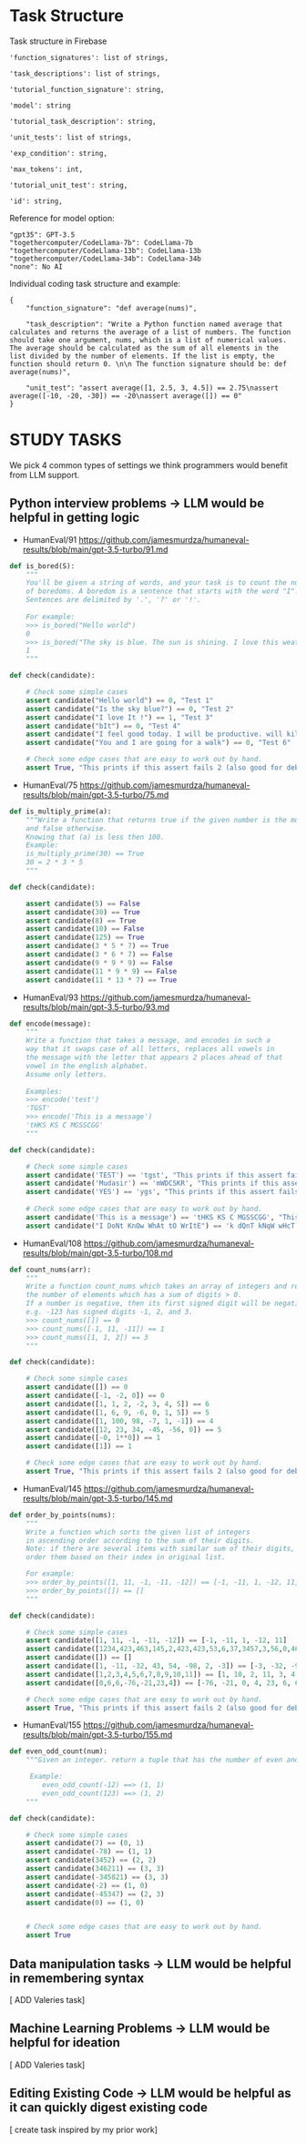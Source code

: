 # Task Structure


Task structure in Firebase
```
'function_signatures': list of strings,

'task_descriptions': list of strings,

'tutorial_function_signature': string,

'model': string 

'tutorial_task_description': string,

'unit_tests': list of strings,

'exp_condition': string,

'max_tokens': int,

'tutorial_unit_test': string,

'id': string,
```

Reference for model option:

```
"gpt35": GPT-3.5
"togethercomputer/CodeLlama-7b": CodeLlama-7b
"togethercomputer/CodeLlama-13b": CodeLlama-13b
"togethercomputer/CodeLlama-34b": CodeLlama-34b
"none": No AI
```


Individual coding task structure and example:
```
{
    "function_signature": "def average(nums)",

    "task_description": "Write a Python function named average that calculates and returns the average of a list of numbers. The function should take one argument, nums, which is a list of numerical values. The average should be calculated as the sum of all elements in the list divided by the number of elements. If the list is empty, the function should return 0. \n\n The function signature should be: def average(nums)",
   
    "unit_test": "assert average([1, 2.5, 3, 4.5]) == 2.75\nassert average([-10, -20, -30]) == -20\nassert average([]) == 0"
}
```

# STUDY TASKS


We pick 4 common types of settings we think programmers would benefit from LLM support.


##  Python interview problems → LLM would be helpful in getting logic

- HumanEval/91 https://github.com/jamesmurdza/humaneval-results/blob/main/gpt-3.5-turbo/91.md
```python
def is_bored(S):
    """
    You'll be given a string of words, and your task is to count the number
    of boredoms. A boredom is a sentence that starts with the word "I".
    Sentences are delimited by '.', '?' or '!'.
   
    For example:
    >>> is_bored("Hello world")
    0
    >>> is_bored("The sky is blue. The sun is shining. I love this weather")
    1
    """
```

```python
def check(candidate):

    # Check some simple cases
    assert candidate("Hello world") == 0, "Test 1"
    assert candidate("Is the sky blue?") == 0, "Test 2"
    assert candidate("I love It !") == 1, "Test 3"
    assert candidate("bIt") == 0, "Test 4"
    assert candidate("I feel good today. I will be productive. will kill It") == 2, "Test 5"
    assert candidate("You and I are going for a walk") == 0, "Test 6"

    # Check some edge cases that are easy to work out by hand.
    assert True, "This prints if this assert fails 2 (also good for debugging!)"
```

- HumanEval/75 https://github.com/jamesmurdza/humaneval-results/blob/main/gpt-3.5-turbo/75.md

```python
def is_multiply_prime(a):
    """Write a function that returns true if the given number is the multiplication of 3 prime numbers
    and false otherwise.
    Knowing that (a) is less then 100. 
    Example:
    is_multiply_prime(30) == True
    30 = 2 * 3 * 5
    """
```

```python
def check(candidate):

    assert candidate(5) == False
    assert candidate(30) == True
    assert candidate(8) == True
    assert candidate(10) == False
    assert candidate(125) == True
    assert candidate(3 * 5 * 7) == True
    assert candidate(3 * 6 * 7) == False
    assert candidate(9 * 9 * 9) == False
    assert candidate(11 * 9 * 9) == False
    assert candidate(11 * 13 * 7) == True
```



- HumanEval/93 https://github.com/jamesmurdza/humaneval-results/blob/main/gpt-3.5-turbo/93.md
```python
def encode(message):
    """
    Write a function that takes a message, and encodes in such a 
    way that it swaps case of all letters, replaces all vowels in 
    the message with the letter that appears 2 places ahead of that 
    vowel in the english alphabet. 
    Assume only letters. 
    
    Examples:
    >>> encode('test')
    'TGST'
    >>> encode('This is a message')
    'tHKS KS C MGSSCGG'
    """
```


```python
def check(candidate):

    # Check some simple cases
    assert candidate('TEST') == 'tgst', "This prints if this assert fails 1 (good for debugging!)"
    assert candidate('Mudasir') == 'mWDCSKR', "This prints if this assert fails 2 (good for debugging!)"
    assert candidate('YES') == 'ygs', "This prints if this assert fails 3 (good for debugging!)"
    
    # Check some edge cases that are easy to work out by hand.
    assert candidate('This is a message') == 'tHKS KS C MGSSCGG', "This prints if this assert fails 2 (also good for debugging!)"
    assert candidate("I DoNt KnOw WhAt tO WrItE") == 'k dQnT kNqW wHcT Tq wRkTg', "This prints if this assert fails 2 (also good for debugging!)"
```


- HumanEval/108 https://github.com/jamesmurdza/humaneval-results/blob/main/gpt-3.5-turbo/108.md

```python
def count_nums(arr):
    """
    Write a function count_nums which takes an array of integers and returns
    the number of elements which has a sum of digits > 0.
    If a number is negative, then its first signed digit will be negative:
    e.g. -123 has signed digits -1, 2, and 3.
    >>> count_nums([]) == 0
    >>> count_nums([-1, 11, -11]) == 1
    >>> count_nums([1, 1, 2]) == 3
    """
```

```python
def check(candidate):

    # Check some simple cases
    assert candidate([]) == 0
    assert candidate([-1, -2, 0]) == 0
    assert candidate([1, 1, 2, -2, 3, 4, 5]) == 6
    assert candidate([1, 6, 9, -6, 0, 1, 5]) == 5
    assert candidate([1, 100, 98, -7, 1, -1]) == 4
    assert candidate([12, 23, 34, -45, -56, 0]) == 5
    assert candidate([-0, 1**0]) == 1
    assert candidate([1]) == 1

    # Check some edge cases that are easy to work out by hand.
    assert True, "This prints if this assert fails 2 (also good for debugging!)"
```


- HumanEval/145 https://github.com/jamesmurdza/humaneval-results/blob/main/gpt-3.5-turbo/145.md

```python
def order_by_points(nums):
    """
    Write a function which sorts the given list of integers
    in ascending order according to the sum of their digits.
    Note: if there are several items with similar sum of their digits,
    order them based on their index in original list.

    For example:
    >>> order_by_points([1, 11, -1, -11, -12]) == [-1, -11, 1, -12, 11]
    >>> order_by_points([]) == []
    """
```

```python
def check(candidate):

    # Check some simple cases
    assert candidate([1, 11, -1, -11, -12]) == [-1, -11, 1, -12, 11]
    assert candidate([1234,423,463,145,2,423,423,53,6,37,3457,3,56,0,46]) == [0, 2, 3, 6, 53, 423, 423, 423, 1234, 145, 37, 46, 56, 463, 3457]
    assert candidate([]) == []
    assert candidate([1, -11, -32, 43, 54, -98, 2, -3]) == [-3, -32, -98, -11, 1, 2, 43, 54]
    assert candidate([1,2,3,4,5,6,7,8,9,10,11]) == [1, 10, 2, 11, 3, 4, 5, 6, 7, 8, 9]
    assert candidate([0,6,6,-76,-21,23,4]) == [-76, -21, 0, 4, 23, 6, 6]

    # Check some edge cases that are easy to work out by hand.
    assert True, "This prints if this assert fails 2 (also good for debugging!)"
```


- HumanEval/155 https://github.com/jamesmurdza/humaneval-results/blob/main/gpt-3.5-turbo/155.md

```python
def even_odd_count(num):
    """Given an integer. return a tuple that has the number of even and odd digits respectively.

     Example:
        even_odd_count(-12) ==> (1, 1)
        even_odd_count(123) ==> (1, 2)
    """
```

```python
def check(candidate):

    # Check some simple cases
    assert candidate(7) == (0, 1)
    assert candidate(-78) == (1, 1)
    assert candidate(3452) == (2, 2)
    assert candidate(346211) == (3, 3)
    assert candidate(-345821) == (3, 3)
    assert candidate(-2) == (1, 0)
    assert candidate(-45347) == (2, 3)
    assert candidate(0) == (1, 0)


    # Check some edge cases that are easy to work out by hand.
    assert True
```

## Data manipulation tasks → LLM would be helpful in remembering syntax

[ ADD Valeries task]


## Machine Learning Problems → LLM would be helpful for ideation

[ ADD Valeries task]




## Editing Existing Code → LLM would be helpful as it can quickly digest existing code 

[ create task inspired by my prior work]




